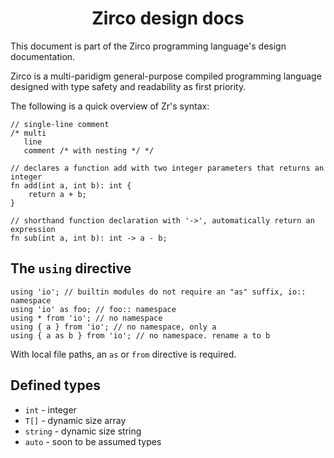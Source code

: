 <div align="center">

# Zirco design docs

</div>

This document is part of the Zirco programming language's design documentation.

Zirco is a multi-paridigm general-purpose compiled programming language designed with type safety and readability as first priority.

The following is a quick overview of Zr's syntax:

```
// single-line comment
/* multi
   line
   comment /* with nesting */ */

// declares a function add with two integer parameters that returns an integer
fn add(int a, int b): int {
    return a + b;
}

// shorthand function declaration with '->', automatically return an expression
fn sub(int a, int b): int -> a - b;
```

## The `using` directive

```
using 'io'; // builtin modules do not require an "as" suffix, io:: namespace
using 'io' as foo; // foo:: namespace
using * from 'io'; // no namespace
using { a } from 'io'; // no namespace, only a
using { a as b } from 'io'; // no namespace. rename a to b
```

With local file paths, an `as` or `from` directive is required.

## Defined types

- `int` - integer
- `T[]` - dynamic size array
- `string` - dynamic size string
- `auto` - soon to be assumed types

